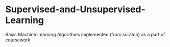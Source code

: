 # Supervised-and-Unsupervised-Learning

Basic Machine Learning Algorithms implemented (from scratch) as a part of coursework

